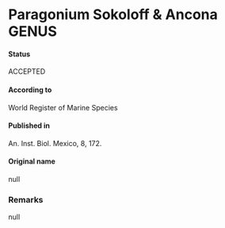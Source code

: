 # Paragonium Sokoloff & Ancona GENUS

#### Status
ACCEPTED

#### According to
World Register of Marine Species

#### Published in
An. Inst. Biol. Mexico, 8, 172.

#### Original name
null

### Remarks
null